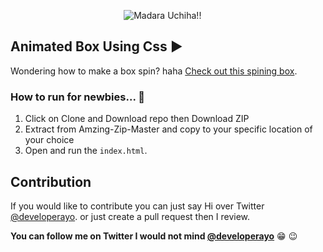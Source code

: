 &nbsp;&nbsp;&nbsp;&nbsp;&nbsp;&nbsp;&nbsp;&nbsp;&nbsp;&nbsp;&nbsp;&nbsp;&nbsp;&nbsp;&nbsp;&nbsp;&nbsp;&nbsp;&nbsp;&nbsp;&nbsp;&nbsp;&nbsp;&nbsp;&nbsp;&nbsp;&nbsp;&nbsp;&nbsp;&nbsp;&nbsp;&nbsp;&nbsp;&nbsp;&nbsp;&nbsp;&nbsp;&nbsp;&nbsp;&nbsp;&nbsp;&nbsp;&nbsp;&nbsp;&nbsp;
  ![Madara Uchiha!!](https://hokagestore.com/wp-content/uploads/2017/05/anigif_enhanced-28270-1428487758-2.gif)



## Animated Box Using Css :arrow_forward:

Wondering how to make a box spin? haha [Check out this spining box](https://developerayo.github.io/Animated-Box/).

### How to run for newbies... :baby:

1. Click on Clone and Download repo then Download ZIP
2. Extract from Amzing-Zip-Master and copy to your specific location of your choice
3. Open and run the `index.html`.

## Contribution

If you would like to contribute you can just say Hi over Twitter [@developerayo](http:twitter.com/developerayo).
or just create a pull request then I review.


**You can follow me on Twitter I would not mind [@developerayo](http:twitter.com/developerayo)** :grin: :wink:

